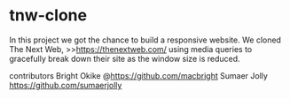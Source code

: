 # tnw-clone
In this project we got the chance to build a responsive website. We cloned The Next Web, >>https://thenextweb.com/ using media queries to gracefully break down their site as the window size is reduced.

contributors
Bright Okike @https://github.com/macbright
Sumaer Jolly https://github.com/sumaerjolly
